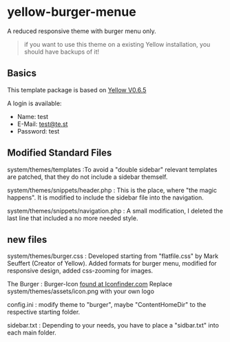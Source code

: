 # yellow-burger-menue

A reduced responsive theme with burger menu only. 

> if you want to use this theme on a existing Yellow installation, you should have backups of it!

## Basics

This template package is based on [Yellow V0.6.5](https://github.com/datenstrom/yellow)

A login is available:

- Name: test
- E-Mail: test@te.st
- Password: test

## Modified Standard Files

system/themes/templates
:To avoid a "double sidebar" relevant templates are patched, that they do not include a sidebar themself.

system/themes/snippets/header.php
: This is the place, where "the magic happens". It is modified to include the sidebar file into the navigation.

system/themes/snippets/navigation.php
: A small modification, I deleted the last line that included a no more needed style.

## new files

system/themes/burger.css
: Developed starting from "flatfile.css" by Mark Seuffert (Creator of Yellow). Added formats for burger menu, modified for responsive design, added css-zooming for images.

The Burger
: Burger-Icon [found at Iconfinder.com](https://www.iconfinder.com/icons/49739/burger_fast_food_food_hamburger_junk_food_icon#size=128) Replace system/themes/assets/icon.png with your own logo

config.ini
: modify theme to "burger", maybe "ContentHomeDir" to the respective starting folder.

sidebar.txt
: Depending to your needs, you have to place a "sidbar.txt" into each main folder. 

